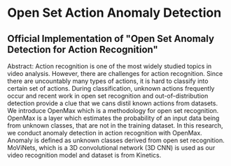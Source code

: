# Open Set Action Anomaly Detection

## Official Implementation of "Open Set Anomaly Detection for Action Recognition"

Abstract: Action recognition is one of the most widely studied topics in video analysis. However, there are challenges for action recognition. Since there are uncountably many types of actions, it is hard to classify into certain set of actions. During classification, unknown actions frequently occur and recent work in open set recognition and out-of-distribution detection provide a clue that we cans distil known actions from datasets. We introduce OpenMax which is a methodology for open set recognition. OpenMax is a layer which estimates the probability of an input data being from unknown classes, that are not in the training dataset. In this research, we conduct anomaly detection in action recognition with OpenMax. Anomaly is defined as unknown classes derived from open set recognition. MoViNets, which is a 3D convolutional network (3D CNN) is used as our video recognition model and dataset is from Kinetics.
